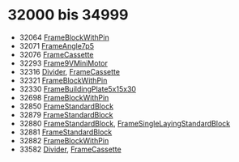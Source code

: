 # 32000 bis 34999
- 32064 [FrameBlockWithPin](Elements/FrameBlockWithPin.md)
- 32071 [FrameAngle7p5](Elements/FrameAngle7p5.md)
- 32076 [FrameCassette](Elements/FrameCassette.md)
- 32293 [Frame9VMiniMotor](Elements/Frame9VMiniMotor.md)
- 32316 [Divider](ModelBase/Divider.md), [FrameCassette](Elements/FrameCassette.md)
- 32321 [FrameBlockWithPin](Elements/FrameBlockWithPin.md)
- 32330 [FrameBuildingPlate5x15x30](Elements/FrameBuildingPlate5x15x30.md)
- 32698 [FrameBlockWithPin](Elements/FrameBlockWithPin.md)
- 32850 [FrameStandardBlock](Elements/FrameStandardBlock.md)
- 32879 [FrameStandardBlock](Elements/FrameStandardBlock.md)
- 32880 [FrameStandardBlock](Elements/FrameStandardBlock.md), [FrameSingleLayingStandardBlock](Elements/FrameSingleLayingStandardBlock.md)
- 32881 [FrameStandardBlock](Elements/FrameStandardBlock.md)
- 32882 [FrameBlockWithPin](Elements/FrameBlockWithPin.md)
- 33582 [Divider](ModelBase/Divider.md), [FrameCassette](Elements/FrameCassette.md)
